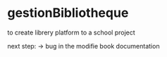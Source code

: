 # gestionBibliotheque

to create librery platform to a school project

next step:
 -> bug in the modifie book documentation 
 